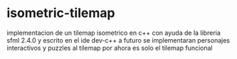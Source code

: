 # isometric-tilemap
implementacion de un tilemap isometrico en c++ con ayuda de la libreria sfml 2.4.0 y escrito en el ide dev-c++ 
a futuro se implementaran personajes interactivos y puzzles al tilemap por ahora es solo el tilemap funcional 
